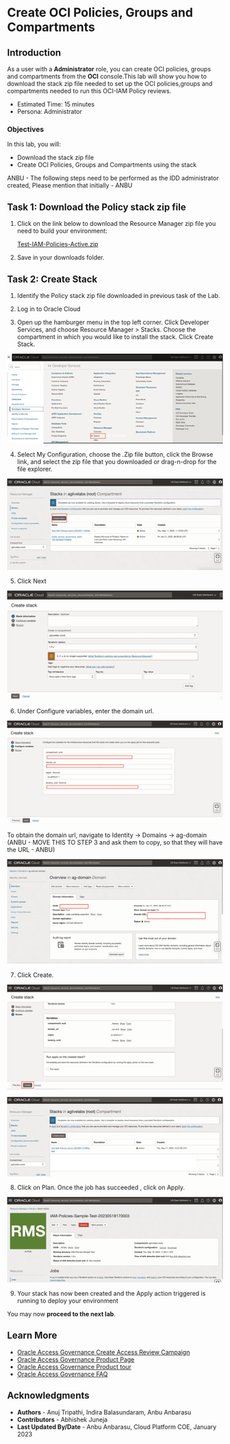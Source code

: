 # Create  OCI Policies, Groups and Compartments

## Introduction

As a user with a **Administrator** role, you can create OCI policies, groups and compartments from the **OCI** console.This lab will show you how to download the stack zip file needed to set up the OCI policies,groups and compartments needed to run this OCI-IAM Policy reviews. 

 

* Estimated Time: 15 minutes
* Persona: Administrator



### Objectives

In this lab, you will:
* Download the stack zip file 
* Create  OCI Policies, Groups and Compartments using the stack

ANBU - The following steps need to be performed as the IDD administrator created, Please mention that initially - ANBU
## Task 1: Download the Policy stack zip file

1. Click on the link below to download the Resource Manager zip file you need to build your environment:

   [Test-IAM-Policies-Active.zip](https://objectstorage.us-ashburn-1.oraclecloud.com/p/AUKfPIGuTde04z4OnuaZN2EP0LxNl4hJWI2jZiTw23aWzSoa2_Byvs8OGPw20-dt/n/c4u04/b/livelabsfiles/o/security-library/IAM-Policies-Sample.zip)

2. Save in your downloads folder.


## Task 2: Create Stack

1. Identify the Policy stack zip file downloaded in previous task of the Lab. 

2. Log in to Oracle Cloud

3. Open up the hamburger menu in the top left corner. Click Developer Services, and choose Resource Manager > Stacks. Choose the compartment in which you would like to install the stack. Click Create Stack.

  ![Navigate to Stack](images/navigate-to-stack.png)

4. Select My Configuration, choose the .Zip file button, click the Browse link, and select the zip file that you downloaded or drag-n-drop for the file explorer.

  ![Click Create Stack](images/click-create-stack.png)

5. Click Next

  ![Click Next](images/click-next.png)

6. Under Configure variables, enter the domain url. 

  ![Configure Variables](images/configure-variables.png)

  To obtain the domain url, navigate to Identity -> Domains -> ag-domain (ANBU - MOVE THIS TO STEP 3 and ask them to copy, so that they will have the URL - ANBU)

  ![Obtain the domain url](images/domain-url.png)

7. Click Create.

  ![Click Create](images/stack-created.png)


  ![Policy stack created](images/policy-stack-created.png)

8. Click on Plan. Once the job has succeeded , click on Apply.

  ![Policy stack Plan and Apply](images/plan-apply.png)

9. Your stack has now been created and the Apply action triggered is running to deploy your environment


  You may now **proceed to the next lab**. 

## Learn More

* [Oracle Access Governance Create Access Review Campaign](https://docs.oracle.com/en/cloud/paas/access-governance/pdapg/index.html)
* [Oracle Access Governance Product Page](https://www.oracle.com/security/cloud-security/access-governance/)
* [Oracle Access Governance Product tour](https://www.oracle.com/webfolder/s/quicktours/paas/pt-sec-access-governance/index.html)
* [Oracle Access Governance FAQ](https://www.oracle.com/security/cloud-security/access-governance/faq/)

## Acknowledgments
* **Authors** - Anuj Tripathi, Indira Balasundaram, Anbu Anbarasu 
* **Contributors** - Abhishek Juneja 
* **Last Updated By/Date** - Anbu Anbarasu, Cloud Platform COE, January 2023
